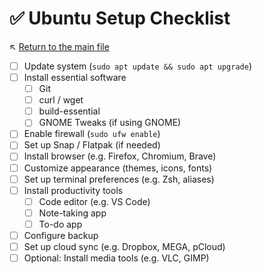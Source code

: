 # ✅ Ubuntu Setup Checklist

↖️ [Return to the main file](../README.md)

- [ ] Update system (`sudo apt update && sudo apt upgrade`)
- [ ] Install essential software
  - [ ] Git
  - [ ] curl / wget
  - [ ] build-essential
  - [ ] GNOME Tweaks (if using GNOME)
- [ ] Enable firewall (`sudo ufw enable`)
- [ ] Set up Snap / Flatpak (if needed)
- [ ] Install browser (e.g. Firefox, Chromium, Brave)
- [ ] Customize appearance (themes, icons, fonts)
- [ ] Set up terminal preferences (e.g. Zsh, aliases)
- [ ] Install productivity tools
  - [ ] Code editor (e.g. VS Code)
  - [ ] Note-taking app
  - [ ] To-do app
- [ ] Configure backup
- [ ] Set up cloud sync (e.g. Dropbox, MEGA, pCloud)
- [ ] Optional: Install media tools (e.g. VLC, GIMP)
